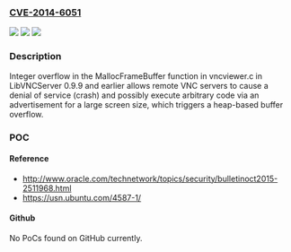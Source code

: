 ### [CVE-2014-6051](https://cve.mitre.org/cgi-bin/cvename.cgi?name=CVE-2014-6051)
![](https://img.shields.io/static/v1?label=Product&message=n%2Fa&color=blue)
![](https://img.shields.io/static/v1?label=Version&message=n%2Fa&color=blue)
![](https://img.shields.io/static/v1?label=Vulnerability&message=n%2Fa&color=brighgreen)

### Description

Integer overflow in the MallocFrameBuffer function in vncviewer.c in LibVNCServer 0.9.9 and earlier allows remote VNC servers to cause a denial of service (crash) and possibly execute arbitrary code via an advertisement for a large screen size, which triggers a heap-based buffer overflow.

### POC

#### Reference
- http://www.oracle.com/technetwork/topics/security/bulletinoct2015-2511968.html
- https://usn.ubuntu.com/4587-1/

#### Github
No PoCs found on GitHub currently.

